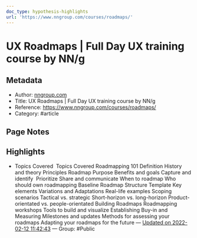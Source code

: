 ```yaml
---
doc_type: hypothesis-highlights
url: 'https://www.nngroup.com/courses/roadmaps/'
---
```


# UX Roadmaps | Full Day UX training course by NN/g

## Metadata
- Author: [nngroup.com]()
- Title: UX Roadmaps | Full Day UX training course by NN/g
- Reference: https://www.nngroup.com/courses/roadmaps/
- Category: #article

## Page Notes
## Highlights
- Topics Covered  Topics Covered Roadmapping 101 	 		Definition 		History and theory 		Principles 	 	 	Roadmap Purpose 	 		Benefits and goals 		 			Capture and identify  			Prioritize 			Share and communicate 		 		 		When to roadmap 		Who should own roadmapping 	 	 	Baseline Roadmap Structure 	 		Template 		Key elements 	 	 	Variations and Adaptations 	 		Real-life examples 		Scoping scenarios 		Tactical vs. strategic 		Short-horizon vs. long-horizon 		Product-orientated vs. people-orientated 	 	 	Building Roadmaps 	 		Roadmapping workshops 		Tools to build and visualize 	 	 	Establishing Buy-in and Measuring 	 		Milestones and updates 		Methods for assessing your roadmaps 		Adapting your roadmaps for the future — [Updated on 2022-02-12 11:42:43](https://hyp.is/c-E4ZIutEey7j7PDzT5Ozw/www.nngroup.com/courses/roadmaps/) — Group: #Public



